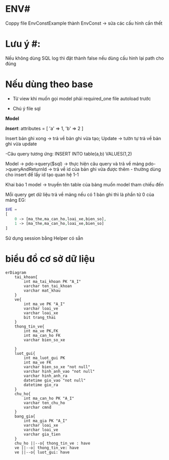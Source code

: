 # ENV#
Coppy file EnvConstExample thành EnvConst -> sửa các cấu hình cần thết <br>
# Lưu ý #: 
Nếu không dùng SQL log thì đặt thành false nếu dùng cấu hình lại path cho đúng


# Nếu dùng theo base #
- Từ view khi muốn gọi model phải required_one file autoload trước

- Chú ý file sql 

**Model**

***Insert***: attributes = [
    'a' => 1,
    'b' => 2
]

Insert bản ghi xong -> trả về bản ghi vừa tạo;
Update -> tườn tự trả về bản ghi vừa update

-Câu query tương ứng: INSERT INTO table(a,b) VALUES(1,2) 

Model ->
pdo->query($sql) -> thực hiện câu query và trả về mảng 
pdo->queryAndReturnId -> trả về id của bản ghi vừa được thêm - thường dùng cho insert để lấy id tạo quan hệ 1-1

Khai báo 1 model -> truyền tên table của bảng muốn model tham chiếu đến

Mỗi query get dữ liệu trả về mảng nếu có 1 bản ghi thì là phần tử 0 của mảng
EG:
```PHP
$VE = 
[
    0 -> [ma_the,ma_can_ho,loai_xe,bien_so],
    1 -> [ma_the,ma_can_ho,loai_xe,bien_so]
]
```

Sử dụng session bằng Helper có sẵn
# biểu đồ cơ sở dữ liệu

```mermaid
erDiagram
    tai_khoan{
        int ma_tai_khoan PK "A_I"
        varchar ten_tai_khoan
        varchar mat_khau
    }
    ve{
        int ma_ve PK "A_I"
        varchar loai_ve
        varchar loai_xe
        bit trang_thai
    }
    thong_tin_ve{
        int ma_ve PK,FK
        int ma_can_ho FK
        varchar bien_so_xe

    }
    luot_gui{
        int ma_luot_gui PK
        int ma_ve FK 
        varchar bien_so_xe "not null"
        varchar hinh_anh_vao "not null"
        varchar hinh_anh_ra 
        datetime gio_vao "not null"
        datetime gio_ra
    }
    chu_ho{
        int ma_can_ho PK "A_I"
        varchar ten_chu_ho
        varchar cmnd
    }
    bang_gia{
        int ma_gia PK "A_I"
        varchar loai_xe
        varchar loai_ve
        varchar gia_tien
    }
    chu_ho ||--o{ thong_tin_ve : have 
    ve ||--o| thong_tin_ve: have
    ve ||--o{ luot_gui: have
```

